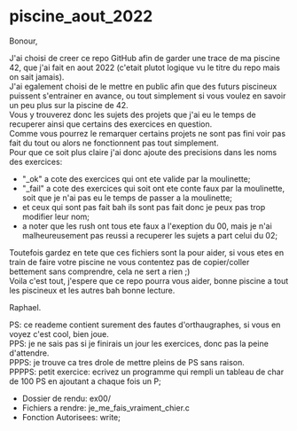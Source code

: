 # piscine_aout_2022

Bonour,

J'ai choisi de creer ce repo GitHub afin de garder une trace de ma piscine 42, que j'ai fait en aout 2022 (c'etait plutot logique vu le titre du repo mais on sait jamais).  
J'ai egalement choisi de le mettre en public afin que des futurs piscineux puissent s'entrainer en avance, ou tout simplement si vous voulez en savoir un peu plus sur la piscine de 42.  
Vous y trouverez donc les sujets des projets que j'ai eu le temps de recuperer ainsi que certains des exercices en question.  
Comme vous pourrez le remarquer certains projets ne sont pas fini voir pas fait du tout ou alors ne fonctionnent pas tout simplement.  
Pour que ce soit plus claire j'ai donc ajoute des precisions dans les noms des exercices:
  - "_ok" a cote des exercices qui ont ete valide par la moulinette;
  - "_fail" a cote des exercices qui soit ont ete conte faux par la moulinette, soit que je n'ai pas eu le temps de passer a la moulinette;
  - et ceux qui sont pas fait bah ils sont pas fait donc je peux pas trop modifier leur nom;
  - a noter que les rush ont tous ete faux a l'exeption du 00, mais je n'ai malheureusement pas reussi a recuperer les sujets a part celui du 02;

Toutefois gardez en tete que ces fichiers sont la pour aider, si vous etes en train de faire votre piscine ne vous contentez pas de copier/coller bettement sans comprendre, cela ne sert a rien ;)  
Voila c'est tout, j'espere que ce repo pourra vous aider, bonne piscine a tout les piscineux et les autres bah bonne lecture.  

Raphael.

PS: ce reademe contient surement des fautes d'orthaugraphes, si vous en voyez c'est cool, bien joue.  
PPS: je ne sais pas si je finirais un jour les exercices, donc pas la peine d'attendre.  
PPPS: je trouve ca tres drole de mettre pleins de PS sans raison.  
PPPPS: petit exercice: ecrivez un programme qui rempli un tableau de char de 100 PS en ajoutant a chaque fois un P;
  - Dossier de rendu: ex00/
  - Fichiers a rendre: je_me_fais_vraiment_chier.c
  - Fonction Autorisees: write;
